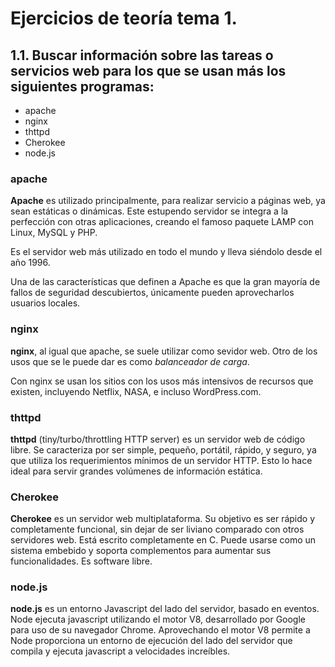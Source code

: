 # Ejercicios de teoría tema 1.

## 1.1. Buscar información sobre las tareas o servicios web para los que se usan más los siguientes programas:
+ apache
+ nginx
+ thttpd
+ Cherokee
+ node.js

### apache

**Apache** es utilizado principalmente, para realizar servicio a páginas web, ya sean estáticas o dinámicas. Este estupendo servidor se integra a la perfección con otras aplicaciones, creando el famoso paquete LAMP con Linux, MySQL y PHP.

Es el servidor web más utilizado en todo el mundo y lleva siéndolo desde el año 1996.

Una de las características que definen a Apache es que la gran mayoría de fallos de seguridad descubiertos, únicamente pueden aprovecharlos usuarios locales.

### nginx

**nginx**, al igual que apache, se suele utilizar como sevidor web.
Otro de los usos que se le puede dar es como *balanceador de carga*.

Con nginx se usan los sitios con los usos más intensivos de recursos que existen, incluyendo Netflix, NASA, e incluso WordPress.com.

### thttpd

**thttpd** (tiny/turbo/throttling HTTP server) es un servidor web de código libre. Se caracteriza por ser simple, pequeño, portátil, rápido, y seguro, ya que utiliza los requerimientos mínimos de un servidor HTTP. Esto lo hace ideal para servir grandes volúmenes de información estática.

### Cherokee

**Cherokee** es un servidor web multiplataforma. Su objetivo es ser rápido y completamente funcional, sin dejar de ser liviano comparado con otros servidores web.​ Está escrito completamente en C. Puede usarse como un sistema embebido y soporta complementos para aumentar sus funcionalidades. Es software libre.

### node.js

**node.js** es un entorno Javascript del lado del servidor, basado en eventos. Node ejecuta javascript utilizando el motor V8, desarrollado por Google para uso de su navegador Chrome. Aprovechando el motor V8 permite a Node proporciona un entorno de ejecución del lado del servidor que compila y ejecuta javascript a velocidades increíbles.